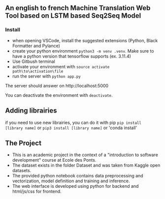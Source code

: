 ## An english to french Machine Translation Web Tool based on LSTM based Seq2Seq Model

### Install
- when opening VSCode, install the suggested extensions (Python, Black Formatter and Pylance)
- create your python environment `python3 -m venv .venv`. Make sure to have a python version that tensorflow supports (ex. 3.11.4)
- Use Gitbush terminal
- activate your environment with `source activate path\to\activation\file`
- run the server with `python app.py`

The server should answer on http://localhost:5000

You can deactivate the environment with `deactivate`.

## Adding librairies
if you need to use new librairies, you can do it with pip
`pip install [library name]` or `pip3 install [library name]` or 'conda install'


## The Project
- This is an academic project in the context of a "introduction to software development" course at Ecole des Ponts.
- The dataset exists in the folder Dataset and was taken from Kaggle open datasets.
- The provided python notebook contains data preprocessing and vectorization, model definition and training and inference.
- The web interface is developed using python for backend and html/js/css for frontend.

